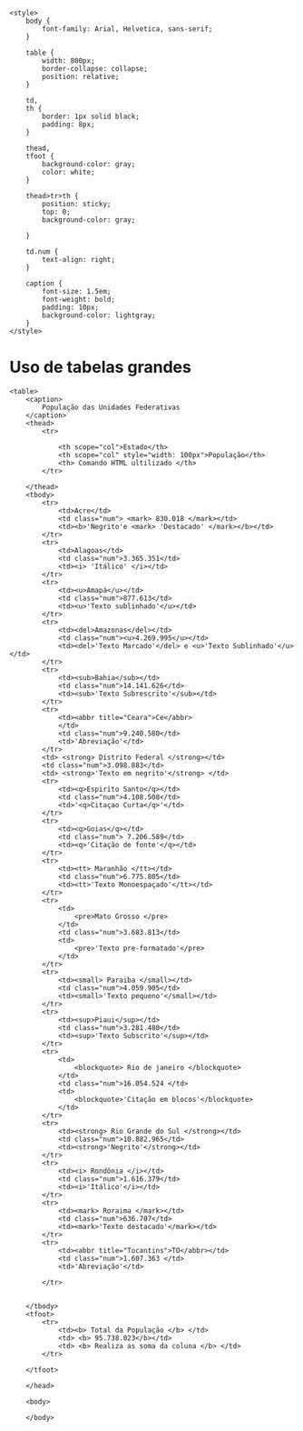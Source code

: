 <!DOCTYPE html>
<html lang="en">

<head>
    <meta charset="UTF-8">
    <meta name="viewport" content="width=device-width, initial-scale=1.0">
    <title>Document</title>

    <style>
        body {
            font-family: Arial, Helvetica, sans-serif;
        }

        table {
            width: 800px;
            border-collapse: collapse;
            position: relative;
        }

        td,
        th {
            border: 1px solid black;
            padding: 8px;
        }

        thead,
        tfoot {
            background-color: gray;
            color: white;
        }

        thead>tr>th {
            position: sticky;
            top: 0;
            background-color: gray;

        }

        td.num {
            text-align: right;
        }

        caption {
            font-size: 1.5em;
            font-weight: bold;
            padding: 10px;
            background-color: lightgray;
        }
    </style>
</head>

<body>
    <h1>Uso de tabelas grandes</h1>

    <table>
        <caption>
            População das Unidades Federativas
        </caption>
        <thead>
            <tr>

                <th scope="col">Estado</th>
                <th scope="col" style="width: 100px">População</th>
                <th> Comando HTML ultilizado </th>
            </tr>

        </thead>
        <tbody>
            <tr>
                <td>Acre</td>
                <td class="num"> <mark> 830.018 </mark></td>
                <td><b>'Negrito'e <mark> 'Destacado' </mark></b></td>
            </tr>
            <tr>
                <td>Alagoas</td>
                <td class="num">3.365.351</td>
                <td><i> 'Itálico' </i></td>
            </tr>
            <tr>
                <td><u>Amapá</u></td>
                <td class="num">877.613</td>
                <td><u>'Texto sublinhado'</u></td>
            </tr>
            <tr>
                <td><del>Amazonas</del></td>
                <td class="num"><u>4.269.995</u></td>
                <td><del>'Texto Marcado'</del> e <u>'Texto Sublinhado'</u></td>
            </tr>
            <tr>
                <td><sub>Bahia</sub></td>
                <td class="num">14.141.626</td>
                <td><sub>'Texto Subrescrito'</sub></td>
            </tr>
            <tr>
                <td><abbr title="Ceara">Ce</abbr>
                </td>
                <td class="num">9.240.580</td>
                <td>'Abreviação'</td>
            </tr>
            <td> <strong> Distrito Federal </strong></td>
            <td class="num">3.098.883</td>
            <td> <strong>'Texto em negrito'</strong> </td>
            <tr>
                <td><q>Espirito Santo</q></td>
                <td class="num">4.108.508</td>
                <td>'<q>Citaçao Curta</q>'</td>
            </tr>
            <tr>
                <td><q>Goias</q></td>
                <td class="num"> 7.206.589</td>
                <td><q>'Citação de fonte'</q></td>
            </tr>
            <tr>
                <td><tt> Maranhão </tt></td>
                <td class="num">6.775.805</td>
                <td><tt>'Texto Monoespaçado'</tt></td>
            </tr>
            <tr>
                <td>
                    <pre>Mato Grosso </pre>
                </td>
                <td class="num">3.683.813</td>
                <td>
                    <pre>'Texto pre-formatado'</pre>
                </td>
            </tr>
            <tr>
                <td><small> Paraiba </small></td>
                <td class="num">4.059.905</td>
                <td><small>'Texto pequeno'</small></td>
            </tr>
            <tr>
                <td><sup>Piaui</sup></td>
                <td class="num">3.281.480</td>
                <td><sup>'Texto Subscrito'</sup></td>
            </tr>
            <tr>
                <td>
                    <blockquote> Rio de janeiro </blockquote>
                </td>
                <td class="num">16.054.524 </td>
                <td>
                    <blockquote>'Citação em blocos'</blockquote>
                </td>
            </tr>
            <tr>
                <td><strong> Rio Grande do Sul </strong></td>
                <td class="num">10.882.965</td>
                <td><strong>'Negrito'</strong></td>
            </tr>
            <tr>
                <td><i> Rondônia </i></td>
                <td class="num">1.616.379</td>
                <td><i>'Itálico'</i></td>
            </tr>
            <tr>
                <td><mark> Roraima </mark></td>
                <td class="num">636.707</td>
                <td><mark>'Texto destacado'</mark></td>
            </tr>
            <tr>
                <td><abbr title="Tocantins">TO</abbr></td>
                <td class="num">1.607.363 </td>
                <td>'Abreviação'</td>

            </tr>


        </tbody>
        <tfoot>
            <tr>
                <td><b> Total da População </b> </td>
                <td> <b> 95.738.023</b></td>
                <td> <b> Realiza as soma da coluna </b> </td>
            </tr>

        </tfoot>

        </head>

        <body>

        </body>

</html>
